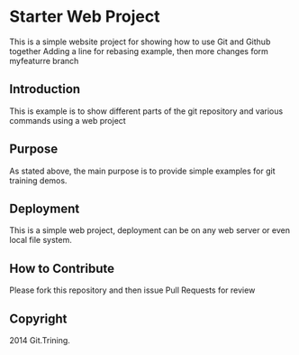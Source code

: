 # Starter Web Project

This is a simple website project for showing how to use Git and Github together
Adding a line for rebasing example, then more changes form myfeaturre branch

## Introduction

This is example is to show different parts of the git repository and various commands using a web project

## Purpose

As stated above, the main purpose is to provide simple examples for git training demos.


## Deployment

This is a simple web project, deployment can be on any web server or even local file system.

## How to Contribute

Please fork this repository and then issue Pull Requests for review

## Copyright

2014 Git.Trining.